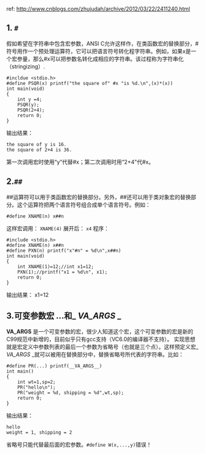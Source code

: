 ref:
http://www.cnblogs.com/zhujudah/archive/2012/03/22/2411240.html

## 1. `#`

假如希望在字符串中包含宏参数，ANSI C允许这样作，在类函数宏的替换部分，#符号用作一个预处理运算符，它可以把语言符号转化程字符串。例如，如果x是一个宏参量，那么#x可以把参数名转化成相应的字符串。该过程称为字符串化（stringizing）.

```
#incldue <stdio.h>
#define PSQR(x) printf("the square of" #x "is %d.\n",(x)*(x))
int main(void)
{
    int y =4;
    PSQR(y);
    PSQR(2+4);
    return 0;
}
```
输出结果：
```
the square of y is 16.
the square of 2+4 is 36.
```
第一次调用宏时使用“y”代替#x；第二次调用时用“2+4"代#x。

## 2.`##`

\##运算符可以用于类函数宏的替换部分。另外，##还可以用于类对象宏的替换部分。这个运算符把两个语言符号组合成单个语言符号。例如：

```
#define XNAME(n) x##n
```
这样宏调用：
```XNAME(4)```
展开后：
```x4```
程序：

```
#include <stdio.h>
#define XNAME(n) x##n
#define PXN(n) printf("x"#n" = %d\n",x##n)
int main(void)
{
    int XNAME(1)=12;//int x1=12;
    PXN(1);//printf("x1 = %d\n", x1);
    return 0;
}
```

输出结果：
x1=12


## 3.可变参数宏 ...和_ _VA_ARGS_ _
__VA_ARGS__ 是一个可变参数的宏，很少人知道这个宏，这个可变参数的宏是新的C99规范中新增的，目前似乎只有gcc支持（VC6.0的编译器不支持）。
实现思想就是宏定义中参数列表的最后一个参数为省略号（也就是三个点）。这样预定义宏_ _VA_ARGS_ _就可以被用在替换部分中，替换省略号所代表的字符串。比如：

```
#define PR(...) printf(__VA_ARGS__)
int main()
{
    int wt=1,sp=2;
    PR("hello\n");
    PR("weight = %d, shipping = %d",wt,sp);
    return 0;
}
```

输出结果：
```
hello
weight = 1, shipping = 2
```

省略号只能代替最后面的宏参数。```#define W(x,...,y)```错误！
